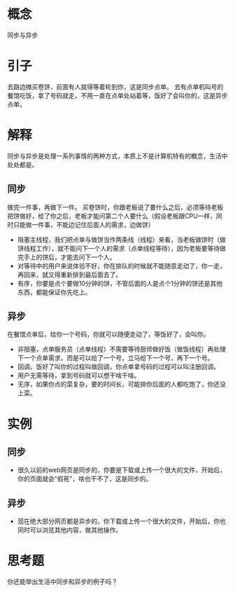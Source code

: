 # 概念

同步与异步

# 引子

去路边摊买卷饼，前面有人就得等着轮到你，这是同步点单。
去有点单机叫号的餐馆吃饭，拿了号码就走，不用一直在点单处站着等，饭好了会叫你的，这是异步点单。

# 解释

同步与异步是处理一系列事情的两种方式，本质上不是计算机特有的概念，生活中处处都是。

## 同步

做完一件事，再做下一件。
买卷饼时，你跟老板说了要什么之后，必须等待老板把饼做好，给了你之后，老板才能问第二个人要什么（假设老板跟CPU一样，同时只能做一件事，不能边记住后面人的需求，边做饼）
- 阻塞主线程，我们把点单与做饼当作两条线（线程）来看，当老板做饼时（做饼线程工作），就不能问下一个人的需求（点单线程等待），因为老板要等待做完手上的饼后，才能去问下一个人。
- 对等待中的用户来说体验不好，你在排队的时候就不能随意走动了，你一走，再回来，就又得重新排到最后面去了。
- 有序，你要是点个要做10分钟的饼，不管后面的人是点个1分钟的饼还是其他东西，都能保证你先吃上。

## 异步

在餐馆点单后，给你一个号码，你就可以随便走动了，等饭好了，会叫你。
- 非阻塞，点单服务员（点单线程）不需要等待厨师做好饭（做饭线程）再处理下一个点单需求，而是可以给了一个号，立马给下一个号，再下一个号。
- 回调，饭好了叫你的过程叫做回调，你点单拿号码的过程可以叫注册回调。
- 用户无需等待，拿到号码就可以想干啥干啥。
- 无序，如果你点的菜复杂，要的时间长，可能排你后面的人都吃饱了，你还没上菜。

# 实例

## 同步

- 很久以前的web网页是同步的，你要是下载或上传一个很大的文件，开始后，你的页面就会"假死"，啥也干不了，这是同步的。

## 异步

- 现在绝大部分网页都是异步的，你下载或上传一个很大的文件，开始后，你也同时可以浏览其他内容，做其他操作。

# 思考题

你还能举出生活中同步和异步的例子吗？